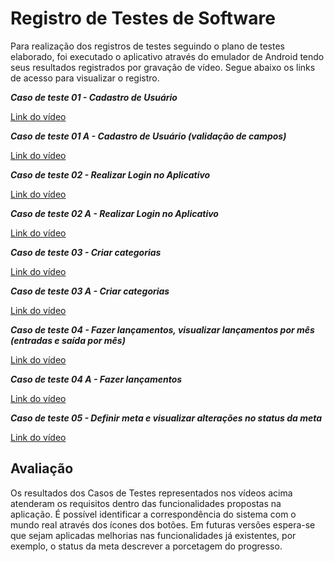 # Registro de Testes de Software

Para realização dos registros de testes seguindo o plano de testes elaborado, foi executado o aplicativo através do emulador de Android tendo seus resultados registrados por gravação de vídeo.  Segue abaixo os links de acesso para visualizar o registro. 

***Caso de teste 01 - Cadastro de Usuário***

<a href='https://drive.google.com/file/d/1zrXbmeeFLKVr_Dhj9woHospzD8LAnxk-/view?usp=drive_link' target="_blank">Link do vídeo</a>

***Caso de teste 01 A - Cadastro de Usuário (validação de campos)***

<a href='https://drive.google.com/file/d/1x74AmiVjkNK6S75FQK3f-KJHq9DDLKiJ/view?usp=drive_link' target="_blank">Link do vídeo</a>

***Caso de teste 02 - Realizar Login no Aplicativo***

<a href='https://drive.google.com/file/d/1mzQXcBfzK_PBVcp5XClD5CQj28ZR0VDR/view?usp=drive_link' target="_blank">Link do vídeo</a>

***Caso de teste 02 A - Realizar Login no Aplicativo***

<a href='https://drive.google.com/file/d/1XVbsLVBVwjC2kae0Uc1sGm2mXY6tr-L5/view?usp=drive_link' target="_blank">Link do vídeo</a>

***Caso de teste 03 - Criar categorias***

<a href='https://drive.google.com/file/d/165pspwOPS64QuptVHx3RojMbVYn9RmWJ/view?usp=drive_link' target="_blank">Link do vídeo</a>

***Caso de teste 03 A - Criar categorias***

<a href='https://drive.google.com/file/d/1jl3w4N0wSU7M_SsAj1ugHXXo300gfjBT/view?usp=drive_link' target="_blank">Link do vídeo</a>

***Caso de teste 04 - Fazer lançamentos, visualizar lançamentos por mês (entradas e saída por mês)***

<a href='https://drive.google.com/file/d/1q6rWxpHkxr5F2FYyEnixqSc_aUQYebHm/view?usp=drive_link' target="_blank">Link do vídeo</a>

***Caso de teste 04 A - Fazer lançamentos***

<a href='https://drive.google.com/file/d/15RQNMnmfikatf7ittJxjmULcTYdGIqLA/view?usp=drive_link' target="_blank">Link do vídeo</a>

***Caso de teste 05 - Definir meta e visualizar alterações no status da meta***

<a href='https://drive.google.com/file/d/1gpOJ7y-FyemALN7fjQEaQ5-ysOxvTe3P/view?usp=drive_link' target="_blank">Link do vídeo</a>

## Avaliação

Os resultados dos Casos de Testes representados nos vídeos acima atenderam os requisitos dentro das funcionalidades propostas na aplicação. É possível identificar a correspondência do sistema com o mundo real através dos ícones dos botões. Em futuras versões espera-se que sejam aplicadas melhorias nas funcionalidades já existentes, por exemplo, o status da meta descrever a porcetagem do progresso.
